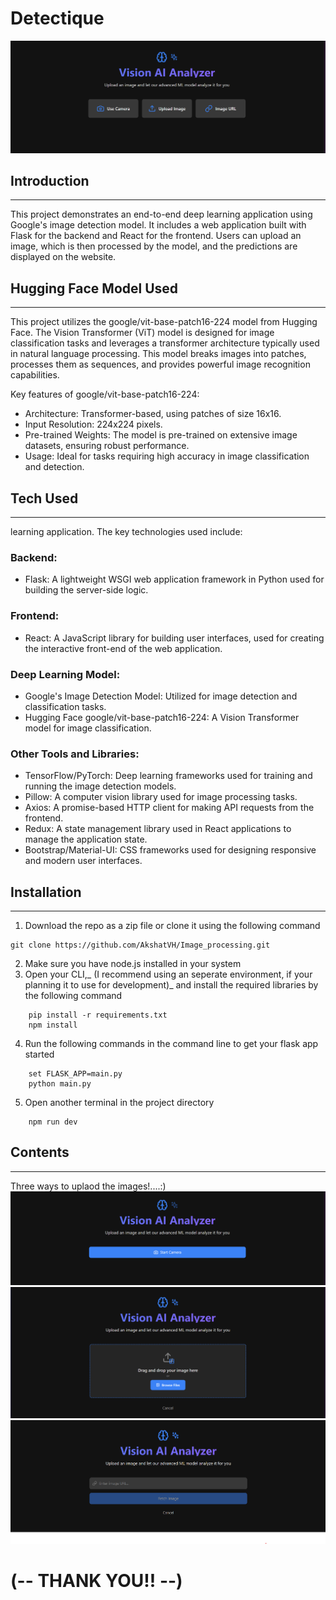 # Detectique
![Alt text](assets/first_site.png)

## Introduction 

****

This project demonstrates an end-to-end deep learning application using Google's image detection model. It includes a web application built with Flask for the backend and React for the frontend. Users can upload an image, which is then processed by the model, and the predictions are displayed on the website.

## Hugging Face Model Used

****

This project utilizes the google/vit-base-patch16-224 model from Hugging Face. The Vision Transformer (ViT) model is designed for image classification tasks and leverages a transformer architecture typically used in natural language processing. This model breaks images into patches, processes them as sequences, and provides powerful image recognition capabilities.

Key features of google/vit-base-patch16-224:

- Architecture: Transformer-based, using patches of size 16x16.
- Input Resolution: 224x224 pixels.
- Pre-trained Weights: The model is pre-trained on extensive image datasets, ensuring robust performance.
- Usage: Ideal for tasks requiring high accuracy in image classification and detection.

## Tech Used

****

learning application. The key technologies used include:

### Backend:

 * Flask: A lightweight WSGI web application framework in Python used for building the server-side logic.

### Frontend:

 * React: A JavaScript library for building user interfaces, used for creating the interactive front-end of the web application.

### Deep Learning Model:

 * Google's Image Detection Model: Utilized for image detection and classification tasks.
 * Hugging Face google/vit-base-patch16-224: A Vision Transformer model for image classification.

### Other Tools and Libraries:

 * TensorFlow/PyTorch: Deep learning frameworks used for training and running the image detection models.
 * Pillow: A computer vision library used for image processing tasks.
 * Axios: A promise-based HTTP client for making API requests from the frontend.
 * Redux: A state management library used in React applications to manage the application state.
 * Bootstrap/Material-UI: CSS frameworks used for designing responsive and modern user interfaces.

## Installation

****

1. Download the repo as a zip file or clone it using the following command
```
git clone https://github.com/AkshatVH/Image_processing.git
```
2. Make sure you have node.js installed in your system
3. Open your CLI,_ (I recommend using an seperate environment, if your planning it to use for development)_ and install the required libraries by the following command
```
    pip install -r requirements.txt
    npm install
```
4. Run the following commands in the command line to get your flask app started
```
    set FLASK_APP=main.py
    python main.py
```
5. Open another terminal in the project directory
```
    npm run dev
```
## Contents

****

Three ways to uplaod the images!....:)
![Alt text](assets/camera.png)
![Alt text](assets/file_upload.png)
![Alt text](assets/URL_.png)

# (-- THANK YOU!! --)
